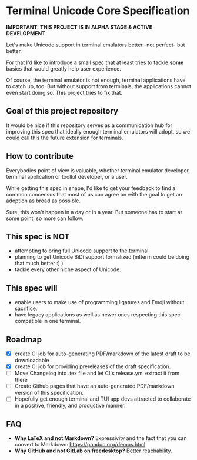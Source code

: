 # Terminal Unicode Core Specification

**IMPORTANT: THIS PROJECT IS IN ALPHA STAGE & ACTIVE DEVELOPMENT**

Let's make Unicode support in terminal emulators better -not perfect- but better.

For that I'd like to introduce a small spec that at least tries to tackle **some**
basics that would greatly help user experience.

Of course, the terminal emulator is not enough, terminal applications have
to catch up, too. But without support from terminals, the applications
cannot even start doing so. This project tries to fix that.

## Goal of this project repository

It would be nice if this repository serves as a communication hub for 
improving this spec that ideally enough terminal emulators will adopt,
so we could call this the future extension for terminals.

## How to contribute

Everybodies point of view is valuable, whether terminal emulator developer,
terminal application or toolkit developer, or a user.

While getting this spec in shape, I'd like to get your feedback to find
a common concensus that most of us can agree on with the goal to get
an adoption as broad as possible.

Sure, this won't happen in a day or in a year.
But someone has to start at some point, so more can follow.

## This spec is NOT

- attempting to bring full Unicode support to the terminal
- planning to get Unicode BiDi support formalized (mlterm could be doing that much better :) )
- tackle every other niche aspect of Unicode.

## This spec will

- enable users to make use of programming ligatures and Emoji without sacrifice.
- have legacy applications as well as newer ones respecting this spec compatible in one terminal.

## Roadmap

- [x] create CI job for auto-generating PDF/markdown of the latest draft to be downloadable
- [x] create CI job for providing prereleases of the draft specification.
- [ ] Move Changelog into .tex file and let CI's release.yml extract it from there
- [ ] Create Github pages that have an auto-generated PDF/markdown version of this specification.
- [ ] Hopefully get enough terminal and TUI app devs attracted to collaborate in a positive, friendly, and productive manner.

## FAQ

- **Why LaTeX and not Markdown?** Expressivity and the fact that you can convert to Markdown: https://pandoc.org/demos.html
- **Why GitHub and not GitLab on freedesktop?** Better reachability.

